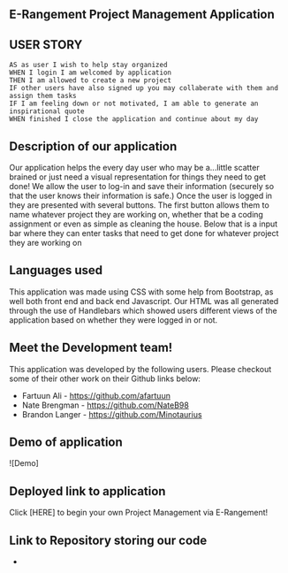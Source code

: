 ## E-Rangement Project Management Application

## USER STORY
```
AS as user I wish to help stay organized
WHEN I login I am welcomed by application
THEN I am allowed to create a new project
IF other users have also signed up you may collaberate with them and assign them tasks
IF I am feeling down or not motivated, I am able to generate an inspirational quote
WHEN finished I close the application and continue about my day
```

## Description of our application
Our application helps the every day user who may be a...little scatter brained or just need a visual representation for things they need to get done! We allow the user to log-in and save their information (securely so that the user knows their information is safe.) Once the user is logged in they are presented with several buttons. The first button allows them to name whatever project they are working on, whether that be a coding assignment or even as simple as cleaning the house. Below that is a input bar where they can enter tasks that need to get done for whatever project they are working on

## Languages used
This application was made using CSS with some help from Bootstrap, as well both front end and back end Javascript. Our HTML was all generated through the use of Handlebars which showed users different views of the application based on whether they were logged in or not.

## Meet the Development team!
This application was developed by the following users. Please checkout some of their other work on their Github links below:

* Fartuun Ali - https://github.com/afartuun
* Nate Brengman - https://github.com/NateB98
* Brandon Langer - https://github.com/Minotaurius

## Demo of application
![Demo]

## Deployed link to application
Click [HERE] to begin your own Project Management via E-Rangement!

## Link to Repository storing our code
* 